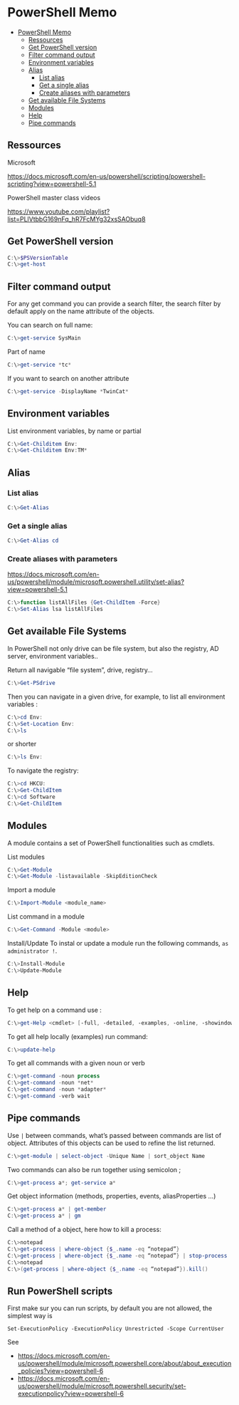 # PowerShell Memo

- [PowerShell Memo](#powershell-memo)
  - [Ressources](#ressources)
  - [Get PowerShell version](#get-powershell-version)
  - [Filter command output](#filter-command-output)
  - [Environment variables](#environment-variables)
  - [Alias](#alias)
    - [List alias](#list-alias)
    - [Get a single alias](#get-a-single-alias)
    - [Create aliases with parameters](#create-aliases-with-parameters)
  - [Get available File Systems](#get-available-file-systems)
  - [Modules](#modules)
  - [Help](#help)
  - [Pipe commands](#pipe-commands)

## Ressources

Microsoft 

https://docs.microsoft.com/en-us/powershell/scripting/powershell-scripting?view=powershell-5.1

PowerShell master class videos

https://www.youtube.com/playlist?list=PLlVtbbG169nFq_hR7FcMYg32xsSAObuq8

## Get PowerShell version

```PowerShell
C:\>$PSVersionTable
C:\>get-host
```

## Filter command output

For any get command you can provide a search filter, the search filter by default apply on the name attribute of the objects.

You can search on full name:

```PowerShell
C:\>get-service SysMain
```

Part of name

```PowerShell
C:\>get-service *tc*
```

If you want to search on another attribute

```PowerShell
C:\>get-service -DisplayName *TwinCat*
```

## Environment variables
List environment variables, by name or partial
```PowerShell
C:\>Get-Childitem Env:
C:\>Get-Childitem Env:TM* 
```
## Alias
### List alias
```PowerShell
C:\>Get-Alias
```
### Get a single alias
```PowerShell
C:\>Get-Alias cd
```
### Create aliases with parameters
https://docs.microsoft.com/en-us/powershell/module/microsoft.powershell.utility/set-alias?view=powershell-5.1

```PowerShell
C:\>function listAllFiles {Get-ChildItem -Force}
C:\>Set-Alias lsa listAllFiles
```

## Get available File Systems
In PowerShell not only drive can be file system, but also the registry, AD server, environment variables..

Return all navigable “file system”, drive, registry…

```PowerShell
C:\>Get-PSdrive
```
Then you can navigate in a given drive, for example, to list all environment variables :

```PowerShell
C:\>cd Env:
C:\>Set-Location Env:
C:\>ls
```

or shorter

```PowerShell
C:\>ls Env:
```

To navigate the registry:

```PowerShell
C:\>cd HKCU:
C:\>Get-ChildItem
C:\>cd Software
C:\>Get-ChildItem
```

## Modules
A module contains a set of PowerShell functionalities such as cmdlets.

List modules

```PowerShell
C:\>Get-Module
C:\>Get-Module -listavailable -SkipEditionCheck
```

Import a module

```PowerShell
C:\>Import-Module <module_name>
```

List command in a module

```PowerShell
C:\>Get-Command -Module <module>
```

Install/Update
To instal or update a module run the following commands, `as administrator !`.

```PowerShell
C:\>Install-Module
C:\>Update-Module
```

## Help
To get help on a command use :

```PowerShell
C:\>get-Help <cmdlet> [-full, -detailed, -examples, -online, -showindow]
```

To get all help locally (examples) run command:

```PowerShell
C:\>update-help
```

To get all commands with a given noun or verb

```PowerShell
C:\>get-command -noun process
C:\>get-command -noun *net*
C:\>get-command -noun *adapter*
C:\>get-command -verb wait
```

## Pipe commands
Use `|` between commands, what’s passed between commands are list of object. Attributes of this objects can be used to refine the list returned.

```PowerShell
C:\>get-module | select-object -Unique Name | sort_object Name
```

Two commands can also be run together using semicolon ;

```PowerShell
C:\>get-process a*; get-service a*
```

Get object information (methods, properties, events, aliasProperties ...)

```PowerShell
C:\>get-process a* | get-member
C:\>get-process a* | gm
```

Call a method of a object, here how to kill a process:

```PowerShell
C:\>notepad
C:\>get-process | where-object {$_.name -eq “notepad”}
C:\>get-process | where-object {$_.name -eq “notepad”} | stop-process
C:\>notepad
C:\>(get-process | where-object {$_.name -eq “notepad”}).kill()
```

## Run PowerShell scripts

First make sur you can run scripts, by default you are not allowed, the simplest way is
```
Set-ExecutionPolicy -ExecutionPolicy Unrestricted -Scope CurrentUser
```

See  
* https://docs.microsoft.com/en-us/powershell/module/microsoft.powershell.core/about/about_execution_policies?view=powershell-6
* https://docs.microsoft.com/en-us/powershell/module/microsoft.powershell.security/set-executionpolicy?view=powershell-6
